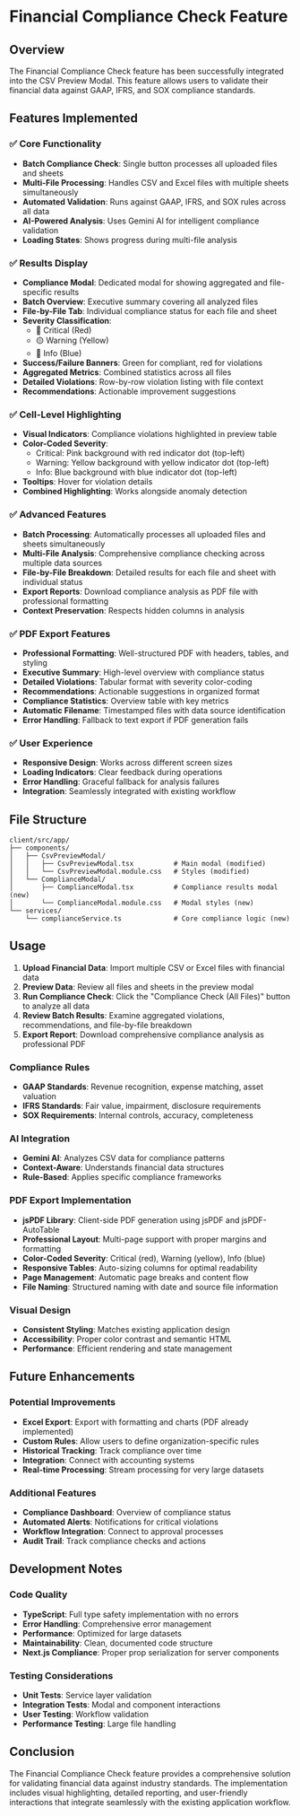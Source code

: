 # Financial Compliance Check Feature

## Overview
The Financial Compliance Check feature has been successfully integrated into the CSV Preview Modal. This feature allows users to validate their financial data against GAAP, IFRS, and SOX compliance standards.

## Features Implemented

### ✅ Core Functionality
- **Batch Compliance Check**: Single button processes all uploaded files and sheets
- **Multi-File Processing**: Handles CSV and Excel files with multiple sheets simultaneously
- **Automated Validation**: Runs against GAAP, IFRS, and SOX rules across all data
- **AI-Powered Analysis**: Uses Gemini AI for intelligent compliance validation
- **Loading States**: Shows progress during multi-file analysis

### ✅ Results Display
- **Compliance Modal**: Dedicated modal for showing aggregated and file-specific results
- **Batch Overview**: Executive summary covering all analyzed files
- **File-by-File Tab**: Individual compliance status for each file and sheet
- **Severity Classification**: 
  - 🔴 Critical (Red)
  - 🟡 Warning (Yellow) 
  - 🔵 Info (Blue)
- **Success/Failure Banners**: Green for compliant, red for violations
- **Aggregated Metrics**: Combined statistics across all files
- **Detailed Violations**: Row-by-row violation listing with file context
- **Recommendations**: Actionable improvement suggestions

### ✅ Cell-Level Highlighting
- **Visual Indicators**: Compliance violations highlighted in preview table
- **Color-Coded Severity**: 
  - Critical: Pink background with red indicator dot (top-left)
  - Warning: Yellow background with yellow indicator dot (top-left)
  - Info: Blue background with blue indicator dot (top-left)
- **Tooltips**: Hover for violation details
- **Combined Highlighting**: Works alongside anomaly detection

### ✅ Advanced Features
- **Batch Processing**: Automatically processes all uploaded files and sheets simultaneously
- **Multi-File Analysis**: Comprehensive compliance checking across multiple data sources
- **File-by-File Breakdown**: Detailed results for each file and sheet with individual status
- **Export Reports**: Download compliance analysis as PDF file with professional formatting
- **Context Preservation**: Respects hidden columns in analysis

### ✅ PDF Export Features
- **Professional Formatting**: Well-structured PDF with headers, tables, and styling
- **Executive Summary**: High-level overview with compliance status
- **Detailed Violations**: Tabular format with severity color-coding
- **Recommendations**: Actionable suggestions in organized format
- **Compliance Statistics**: Overview table with key metrics
- **Automatic Filename**: Timestamped files with data source identification
- **Error Handling**: Fallback to text export if PDF generation fails

### ✅ User Experience
- **Responsive Design**: Works across different screen sizes
- **Loading Indicators**: Clear feedback during operations
- **Error Handling**: Graceful fallback for analysis failures
- **Integration**: Seamlessly integrated with existing workflow

## File Structure

```
client/src/app/
├── components/
│   ├── CsvPreviewModal/
│   │   ├── CsvPreviewModal.tsx          # Main modal (modified)
│   │   └── CsvPreviewModal.module.css   # Styles (modified)
│   └── ComplianceModal/
│       ├── ComplianceModal.tsx          # Compliance results modal (new)
│       └── ComplianceModal.module.css   # Modal styles (new)
└── services/
    └── complianceService.ts             # Core compliance logic (new)
```

## Usage

1. **Upload Financial Data**: Import multiple CSV or Excel files with financial data
2. **Preview Data**: Review all files and sheets in the preview modal
3. **Run Compliance Check**: Click the "Compliance Check (All Files)" button to analyze all data
4. **Review Batch Results**: Examine aggregated violations, recommendations, and file-by-file breakdown
5. **Export Report**: Download comprehensive compliance analysis as professional PDF

### Compliance Rules
- **GAAP Standards**: Revenue recognition, expense matching, asset valuation
- **IFRS Standards**: Fair value, impairment, disclosure requirements  
- **SOX Requirements**: Internal controls, accuracy, completeness

### AI Integration
- **Gemini AI**: Analyzes CSV data for compliance patterns
- **Context-Aware**: Understands financial data structures
- **Rule-Based**: Applies specific compliance frameworks

### PDF Export Implementation
- **jsPDF Library**: Client-side PDF generation using jsPDF and jsPDF-AutoTable
- **Professional Layout**: Multi-page support with proper margins and formatting
- **Color-Coded Severity**: Critical (red), Warning (yellow), Info (blue)
- **Responsive Tables**: Auto-sizing columns for optimal readability
- **Page Management**: Automatic page breaks and content flow
- **File Naming**: Structured naming with date and source file information

### Visual Design
- **Consistent Styling**: Matches existing application design
- **Accessibility**: Proper color contrast and semantic HTML
- **Performance**: Efficient rendering and state management

## Future Enhancements

### Potential Improvements
- **Excel Export**: Export with formatting and charts (PDF already implemented)
- **Custom Rules**: Allow users to define organization-specific rules
- **Historical Tracking**: Track compliance over time
- **Integration**: Connect with accounting systems
- **Real-time Processing**: Stream processing for very large datasets

### Additional Features
- **Compliance Dashboard**: Overview of compliance status
- **Automated Alerts**: Notifications for critical violations
- **Workflow Integration**: Connect to approval processes
- **Audit Trail**: Track compliance checks and actions

## Development Notes

### Code Quality
- **TypeScript**: Full type safety implementation with no errors
- **Error Handling**: Comprehensive error management
- **Performance**: Optimized for large datasets
- **Maintainability**: Clean, documented code structure
- **Next.js Compliance**: Proper prop serialization for server components

### Testing Considerations
- **Unit Tests**: Service layer validation
- **Integration Tests**: Modal and component interactions
- **User Testing**: Workflow validation
- **Performance Testing**: Large file handling

## Conclusion

The Financial Compliance Check feature provides a comprehensive solution for validating financial data against industry standards. The implementation includes visual highlighting, detailed reporting, and user-friendly interactions that integrate seamlessly with the existing application workflow.

